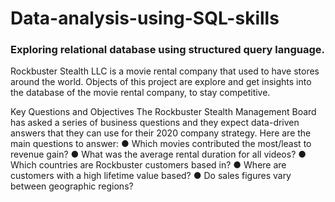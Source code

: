 # Data-analysis-using-SQL-skills
### Exploring relational database using structured query language.
Rockbuster Stealth LLC is a movie rental company that used to have stores around the
world. Objects of this project are explore and get insights into the database of the movie rental company, to stay competitive.

Key Questions and Objectives
The Rockbuster Stealth Management Board has asked a series of business questions and
they expect data-driven answers that they can use for their 2020 company strategy. Here are
the main questions to answer:
● Which movies contributed the most/least to revenue gain?
● What was the average rental duration for all videos?
● Which countries are Rockbuster customers based in?
● Where are customers with a high lifetime value based?
● Do sales figures vary between geographic regions?
